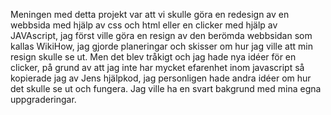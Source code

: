 Meningen med detta projekt var att vi skulle göra en redesign av en webbsida med hjälp av css och html eller en clicker med hjälp av JAVAscript, jag först ville göra en resign av den berömda webbsidan som kallas WikiHow, jag gjorde planeringar och skisser om hur jag ville att min resign skulle se ut. Men det blev tråkigt och jag hade nya idéer för en clicker, på grund av att jag inte har mycket efarenhet inom javascript så kopierade jag av Jens hjälpkod, jag personligen hade andra idéer om hur det skulle se ut och fungera. Jag ville ha en svart bakgrund med mina egna uppgraderingar. 
